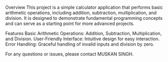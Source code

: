 Overview
This project is a simple calculator application that performs basic arithmetic operations, including addition, subtraction, multiplication, and division. It is designed to demonstrate fundamental programming concepts and can serve as a starting point for more advanced projects.

Features
Basic Arithmetic Operations: Addition, Subtraction, Multiplication, and Division.
User-Friendly Interface: Intuitive design for easy interaction.
Error Handling: Graceful handling of invalid inputs and division by zero.

For any questions or issues, please contact MUSKAN SINGH.

